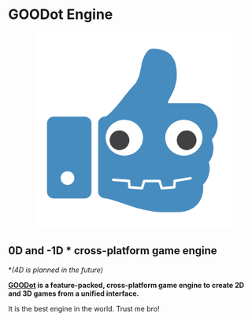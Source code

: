 # GOODot Engine

<p align="center">
  <a href="https://godotengine.org">
    <img src="icon.svg" width="400" alt="GOODot Engine logo">
  </a>
</p>

## 0D and -1D * cross-platform game engine

**(4D is planned in the future)*

**[GOODot](https://flaxengine.com/) is a feature-packed, cross-platform
game engine to create 2D and 3D games from a unified interface.**

It is the best engine in the world. Trust me bro! 
